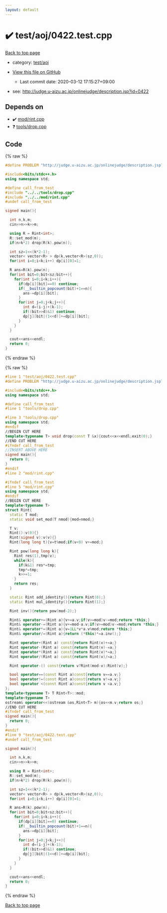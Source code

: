 ```yaml
---
layout: default
---
```


<!-- mathjax config similar to math.stackexchange -->
<script type="text/javascript" async
  src="https://cdnjs.cloudflare.com/ajax/libs/mathjax/2.7.5/MathJax.js?config=TeX-MML-AM_CHTML">
</script>
<script type="text/x-mathjax-config">
  MathJax.Hub.Config({
    TeX: { equationNumbers: { autoNumber: "AMS" }},
    tex2jax: {
      inlineMath: [ ['$','$'] ],
      processEscapes: true
    },
    "HTML-CSS": { matchFontHeight: false },
    displayAlign: "left",
    displayIndent: "2em"
  });
</script>

<script type="text/javascript" src="https://cdnjs.cloudflare.com/ajax/libs/jquery/3.4.1/jquery.min.js"></script>
<script src="https://cdn.jsdelivr.net/npm/jquery-balloon-js@1.1.2/jquery.balloon.min.js" integrity="sha256-ZEYs9VrgAeNuPvs15E39OsyOJaIkXEEt10fzxJ20+2I=" crossorigin="anonymous"></script>
<script type="text/javascript" src="../../../assets/js/copy-button.js"></script>
<link rel="stylesheet" href="../../../assets/css/copy-button.css" />


# :heavy_check_mark: test/aoj/0422.test.cpp

<a href="../../../index.html">Back to top page</a>

* category: <a href="../../../index.html#0d0c91c0cca30af9c1c9faef0cf04aa9">test/aoj</a>
* <a href="{{ site.github.repository_url }}/blob/master/test/aoj/0422.test.cpp">View this file on GitHub</a>
    - Last commit date: 2020-03-12 17:15:27+09:00


* see: <a href="http://judge.u-aizu.ac.jp/onlinejudge/description.jsp?id=0422">http://judge.u-aizu.ac.jp/onlinejudge/description.jsp?id=0422</a>


## Depends on

* :heavy_check_mark: <a href="../../../library/mod/rint.cpp.html">mod/rint.cpp</a>
* :question: <a href="../../../library/tools/drop.cpp.html">tools/drop.cpp</a>


## Code

<a id="unbundled"></a>
{% raw %}
```cpp
#define PROBLEM "http://judge.u-aizu.ac.jp/onlinejudge/description.jsp?id=0422"

#include<bits/stdc++.h>
using namespace std;

#define call_from_test
#include "../../tools/drop.cpp"
#include "../../mod/rint.cpp"
#undef call_from_test

signed main(){

  int n,k,m;
  cin>>n>>k>>m;

  using R = Rint<int>;
  R::set_mod(m);
  if(n>k*2) drop(R(k).pow(n));

  int sz=1<<(k*2-1);
  vector< vector<R> > dp(k,vector<R>(sz,0));
  for(int i=0;i<k;i++) dp[i][0]=1;

  R ans=R(k).pow(n);
  for(int bit=0;bit<sz;bit++){
    for(int i=0;i<k;i++){
      if(dp[i][bit]==0) continue;
      if(__builtin_popcount(bit)+1==n){
        ans-=dp[i][bit];
      }
      for(int j=0;j<k;j++){
        int d=(i-j)+(k-1);
        if((bit>>d)&1) continue;
        dp[j][bit|(1<<d)]+=dp[i][bit];
      }
    }
  }

  cout<<ans<<endl;
  return 0;
}

```
{% endraw %}

<a id="bundled"></a>
{% raw %}
```cpp
#line 1 "test/aoj/0422.test.cpp"
#define PROBLEM "http://judge.u-aizu.ac.jp/onlinejudge/description.jsp?id=0422"

#include<bits/stdc++.h>
using namespace std;

#define call_from_test
#line 1 "tools/drop.cpp"

#line 3 "tools/drop.cpp"
using namespace std;
#endif
//BEGIN CUT HERE
template<typename T> void drop(const T &x){cout<<x<<endl;exit(0);}
//END CUT HERE
#ifndef call_from_test
//INSERT ABOVE HERE
signed main(){
  return 0;
}
#endif
#line 2 "mod/rint.cpp"

#ifndef call_from_test
#line 5 "mod/rint.cpp"
using namespace std;
#endif
//BEGIN CUT HERE
template<typename T>
struct Rint{
  static T mod;
  static void set_mod(T nmod){mod=nmod;}

  T v;
  Rint():v(0){}
  Rint(signed v):v(v){}
  Rint(long long t){v=t%mod;if(v<0) v+=mod;}

  Rint pow(long long k){
    Rint res(1),tmp(v);
    while(k){
      if(k&1) res*=tmp;
      tmp*=tmp;
      k>>=1;
    }
    return res;
  }

  static Rint add_identity(){return Rint(0);}
  static Rint mul_identity(){return Rint(1);}

  Rint inv(){return pow(mod-2);}

  Rint& operator+=(Rint a){v+=a.v;if(v>=mod)v-=mod;return *this;}
  Rint& operator-=(Rint a){v+=mod-a.v;if(v>=mod)v-=mod;return *this;}
  Rint& operator*=(Rint a){v=1LL*v*a.v%mod;return *this;}
  Rint& operator/=(Rint a){return (*this)*=a.inv();}

  Rint operator+(Rint a) const{return Rint(v)+=a;}
  Rint operator-(Rint a) const{return Rint(v)-=a;}
  Rint operator*(Rint a) const{return Rint(v)*=a;}
  Rint operator/(Rint a) const{return Rint(v)/=a;}

  Rint operator-() const{return v?Rint(mod-v):Rint(v);}

  bool operator==(const Rint a)const{return v==a.v;}
  bool operator!=(const Rint a)const{return v!=a.v;}
  bool operator <(const Rint a)const{return v <a.v;}
};
template<typename T> T Rint<T>::mod;
template<typename T>
ostream& operator<<(ostream &os,Rint<T> m){os<<m.v;return os;}
//END CUT HERE
#ifndef call_from_test
signed main(){
  return 0;
}
#endif
#line 9 "test/aoj/0422.test.cpp"
#undef call_from_test

signed main(){

  int n,k,m;
  cin>>n>>k>>m;

  using R = Rint<int>;
  R::set_mod(m);
  if(n>k*2) drop(R(k).pow(n));

  int sz=1<<(k*2-1);
  vector< vector<R> > dp(k,vector<R>(sz,0));
  for(int i=0;i<k;i++) dp[i][0]=1;

  R ans=R(k).pow(n);
  for(int bit=0;bit<sz;bit++){
    for(int i=0;i<k;i++){
      if(dp[i][bit]==0) continue;
      if(__builtin_popcount(bit)+1==n){
        ans-=dp[i][bit];
      }
      for(int j=0;j<k;j++){
        int d=(i-j)+(k-1);
        if((bit>>d)&1) continue;
        dp[j][bit|(1<<d)]+=dp[i][bit];
      }
    }
  }

  cout<<ans<<endl;
  return 0;
}

```
{% endraw %}

<a href="../../../index.html">Back to top page</a>

